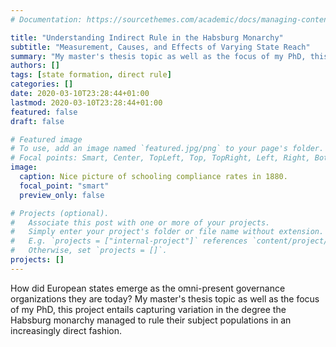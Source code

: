```yaml
---
# Documentation: https://sourcethemes.com/academic/docs/managing-content/

title: "Understanding Indirect Rule in the Habsburg Monarchy"
subtitle: "Measurement, Causes, and Effects of Varying State Reach"
summary: "My master's thesis topic as well as the focus of my PhD, this project entails capturing variation in the degree the Habsburg monarchie managed to rule their subject populations in a direct fashion."
authors: []
tags: [state formation, direct rule]
categories: []
date: 2020-03-10T23:28:44+01:00
lastmod: 2020-03-10T23:28:44+01:00
featured: false
draft: false

# Featured image
# To use, add an image named `featured.jpg/png` to your page's folder.
# Focal points: Smart, Center, TopLeft, Top, TopRight, Left, Right, BottomLeft, Bottom, BottomRight.
image: 
  caption: Nice picture of schooling compliance rates in 1880.
  focal_point: "smart"
  preview_only: false

# Projects (optional).
#   Associate this post with one or more of your projects.
#   Simply enter your project's folder or file name without extension.
#   E.g. `projects = ["internal-project"]` references `content/project/deep-learning/index.md`.
#   Otherwise, set `projects = []`.
projects: []
---
```


How did European states emerge as the omni-present governance organizations they are today?
My master's thesis topic as well as the focus of my PhD, this project entails capturing variation in the degree the Habsburg monarchy managed to rule their subject populations in an increasingly direct fashion.